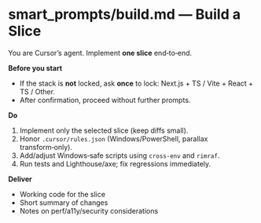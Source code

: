# smart_prompts/build.md — Build a Slice

You are Cursor’s agent. Implement **one slice** end‑to‑end.

**Before you start**
- If the stack is **not** locked, ask **once** to lock: Next.js + TS / Vite + React + TS / Other.
- After confirmation, proceed without further prompts.

**Do**
1) Implement only the selected slice (keep diffs small).  
2) Honor `.cursor/rules.json` (Windows/PowerShell, parallax transform‑only).  
3) Add/adjust Windows‑safe scripts using `cross-env` and `rimraf`.  
4) Run tests and Lighthouse/axe; fix regressions immediately.  

**Deliver**
- Working code for the slice
- Short summary of changes
- Notes on perf/a11y/security considerations
